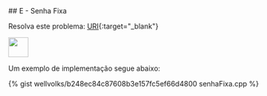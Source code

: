  <div id="senha">
 
 </div>
## E - Senha Fixa

Resolva este problema:
[URI][uri-1114]{:target="_blank"}

<p align="justify">
<img src="https://media.giphy.com/media/vFKqnCdLPNOKc/giphy.gif" width="40" height="40" />
</p>

Um exemplo de implementação segue abaixo:

{% gist wellvolks/b248ec84c87608b3e157fc5ef66d4800 senhaFixa.cpp %}


[uri-1114]:		https://www.urionlinejudge.com.br/judge/pt/problems/view/1114
